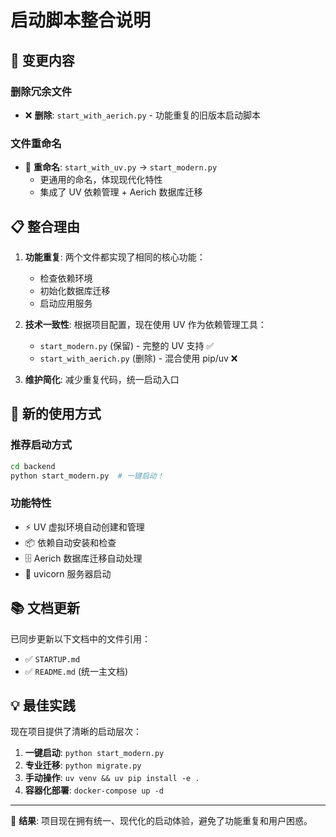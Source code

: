 # 启动脚本整合说明

## 🔄 变更内容

### 删除冗余文件
- ❌ **删除**: `start_with_aerich.py` - 功能重复的旧版本启动脚本

### 文件重命名
- 🔄 **重命名**: `start_with_uv.py` → `start_modern.py`
  - 更通用的命名，体现现代化特性
  - 集成了 UV 依赖管理 + Aerich 数据库迁移

## 📋 整合理由

1. **功能重复**: 两个文件都实现了相同的核心功能：
   - 检查依赖环境
   - 初始化数据库迁移
   - 启动应用服务

2. **技术一致性**: 根据项目配置，现在使用 UV 作为依赖管理工具：
   - `start_modern.py` (保留) - 完整的 UV 支持 ✅
   - `start_with_aerich.py` (删除) - 混合使用 pip/uv ❌

3. **维护简化**: 减少重复代码，统一启动入口

## 🚀 新的使用方式

### 推荐启动方式
```bash
cd backend
python start_modern.py  # 一键启动！
```

### 功能特性
- ⚡ UV 虚拟环境自动创建和管理
- 📦 依赖自动安装和检查
- 🗄️ Aerich 数据库迁移自动处理
- 🌟 uvicorn 服务器启动

## 📚 文档更新

已同步更新以下文档中的文件引用：
- ✅ `STARTUP.md`
- ✅ `README.md` (统一主文档)

## 💡 最佳实践

现在项目提供了清晰的启动层次：

1. **一键启动**: `python start_modern.py`
2. **专业迁移**: `python migrate.py`
3. **手动操作**: `uv venv && uv pip install -e .`
4. **容器化部署**: `docker-compose up -d`

---

🎯 **结果**: 项目现在拥有统一、现代化的启动体验，避免了功能重复和用户困惑。